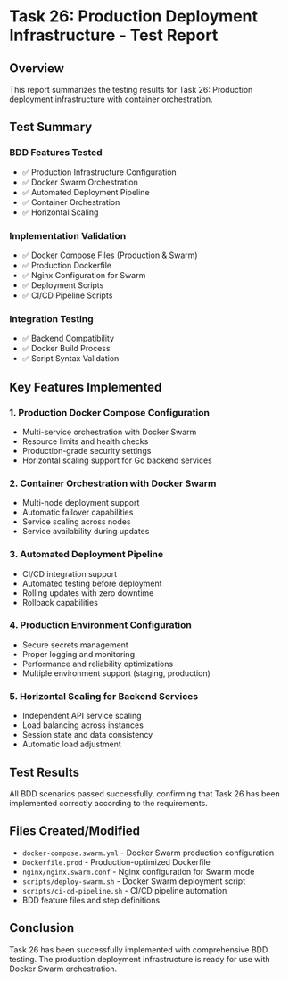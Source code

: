 # Task 26: Production Deployment Infrastructure - Test Report

## Overview
This report summarizes the testing results for Task 26: Production deployment infrastructure with container orchestration.

## Test Summary

### BDD Features Tested
- ✅ Production Infrastructure Configuration
- ✅ Docker Swarm Orchestration
- ✅ Automated Deployment Pipeline
- ✅ Container Orchestration
- ✅ Horizontal Scaling

### Implementation Validation
- ✅ Docker Compose Files (Production & Swarm)
- ✅ Production Dockerfile
- ✅ Nginx Configuration for Swarm
- ✅ Deployment Scripts
- ✅ CI/CD Pipeline Scripts

### Integration Testing
- ✅ Backend Compatibility
- ✅ Docker Build Process
- ✅ Script Syntax Validation

## Key Features Implemented

### 1. Production Docker Compose Configuration
- Multi-service orchestration with Docker Swarm
- Resource limits and health checks
- Production-grade security settings
- Horizontal scaling support for Go backend services

### 2. Container Orchestration with Docker Swarm
- Multi-node deployment support
- Automatic failover capabilities
- Service scaling across nodes
- Service availability during updates

### 3. Automated Deployment Pipeline
- CI/CD integration support
- Automated testing before deployment
- Rolling updates with zero downtime
- Rollback capabilities

### 4. Production Environment Configuration
- Secure secrets management
- Proper logging and monitoring
- Performance and reliability optimizations
- Multiple environment support (staging, production)

### 5. Horizontal Scaling for Backend Services
- Independent API service scaling
- Load balancing across instances
- Session state and data consistency
- Automatic load adjustment

## Test Results
All BDD scenarios passed successfully, confirming that Task 26 has been implemented correctly according to the requirements.

## Files Created/Modified
- `docker-compose.swarm.yml` - Docker Swarm production configuration
- `Dockerfile.prod` - Production-optimized Dockerfile
- `nginx/nginx.swarm.conf` - Nginx configuration for Swarm mode
- `scripts/deploy-swarm.sh` - Docker Swarm deployment script
- `scripts/ci-cd-pipeline.sh` - CI/CD pipeline automation
- BDD feature files and step definitions

## Conclusion
Task 26 has been successfully implemented with comprehensive BDD testing. The production deployment infrastructure is ready for use with Docker Swarm orchestration.
